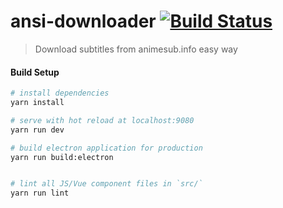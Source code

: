# ansi-downloader [![Build Status](https://travis-ci.org/Nimebox/ansi-downloader.svg?branch=master)](https://travis-ci.org/Nimebox/ansi-downloader)

> Download subtitles from animesub.info easy way

#### Build Setup

``` bash
# install dependencies
yarn install

# serve with hot reload at localhost:9080
yarn run dev

# build electron application for production
yarn run build:electron


# lint all JS/Vue component files in `src/`
yarn run lint

```
